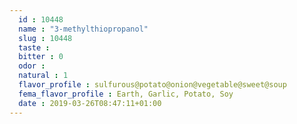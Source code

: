 ```yaml
---
  id : 10448
  name : "3-methylthiopropanol"
  slug : 10448
  taste : 
  bitter : 0
  odor : 
  natural : 1
  flavor_profile : sulfurous@potato@onion@vegetable@sweet@soup
  fema_flavor_profile : Earth, Garlic, Potato, Soy
  date : 2019-03-26T08:47:11+01:00
---
```



